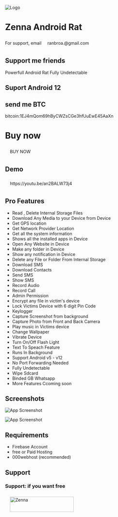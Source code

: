 ![Logo](https://www.dedseec.com/stenseet/2021/08/unnamed.png)

# Zenna Android Rat
For support, email ranbroa.@gmail.com

## Support me friends
Powerfull Android Rat Fully Undetectable

## Suport Android 12
## send me BTC 
bitcoin:1EJ4mQom69hByCWZsCGe3hfUuEwE45AaXn
# Buy now

<meta name="viewport" content="width=device-width, initial-scale=1">
<style>
a {
  text-decoration: none;
  display: inline-block;
  padding: 8px 16px;
}

a:hover {
  background-color: DodgerBlue;
  color: black;
}

.previous {
  background-color: #f1f1f1;
  color: black;
}

.next {
  background-color: #04AA6D;
  color: white;
}

.round {
  border-radius: 50%;
}
</style>
</head>
<body>



<a href="https://zennashop.com/product-category/rat/" class="next">BUY NOW</a>

## Demo

https://youtu.be/an2BALW73j4

## Pro Features

 - Read , Delete Internal Storage Files
- Download Any Media to your Device from Device
- Get GPS location
- Get Network Provider Location
- Get all the system information 
 - Shows all the installed apps in Device
 - Open Any Website in Device
- Make any folder in Device
- Show any notification in Device
- Delete any File or Folder From Internal Storage
 - Download SMS
 - Download Contacts
 - Send SMS
 - Show SMS
 - Record Audio
- Record Call
 - Admin Permission
 - Encrypt any file in victim's device
 - Lock Victims Device with 6 digit Pin Code
 - Keylogger
 - Capture Screenshot from background
 - Capture Photo from Front and Back Camera
- Play music in Victims device
- Change Wallpaper
- Vibrate Device
- Turn On/Off Flash Light
- Text To Speach Feature
- Runs In Background
- Support Android v5 - v12
- No Port Forwarding Needed
- Fully Undetectable
- Wipe Sdcard
- Binded GB Whatsapp
- More Features Ccoming soon

## Screenshots

![App Screenshot](https://raw.githubusercontent.com/Jennahacker/zenna_rat/main/IMG_20220903_172742.jpg)

![App Screenshot](https://raw.githubusercontent.com/Jennahacker/zenna_rat/main/IMG_20220903_172833.jpg)
## Requirements

- Firebase Account
- free or Paid Hosting
- 000webhost (recommended)
## Support
<h3 align="left">Support: if you want free</h3>
<p><a href="https://www.buymeacoffee.com/Zenna"> <img align="left" src="https://cdn.buymeacoffee.com/buttons/v2/default-yellow.png" height="50" width="210" alt="Zenna" /></a></p><br><br>


